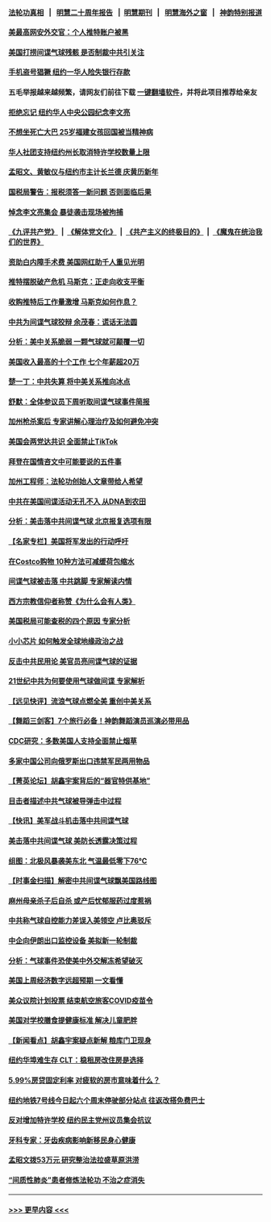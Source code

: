 #### [法轮功真相](https://github.com/gfw-breaker/truth/blob/master/README.md?t=0) &nbsp;&nbsp;|&nbsp;&nbsp; [明慧二十周年报告](https://github.com/gfw-breaker/mh-reports/blob/master/README.md?t=0) &nbsp;&nbsp;|&nbsp;&nbsp;[明慧期刊](https://github.com/gfw-breaker/mh-qikan) &nbsp;&nbsp;|&nbsp;&nbsp; [明慧海外之窗](https://github.com/gfw-breaker/mh-news/blob/master/README.md?t=0) &nbsp;&nbsp;|&nbsp;&nbsp; [神韵特别报道](https://github.com/gfw-breaker/mh-news/blob/master/shenyun.md?t=0)
#### [美最高网安外交官：个人推特账户被黑](../pages/nsc412/n13923755.md?t=02062143) 
#### [美国打捞间谍气球残骸 是否制裁中共引关注](../pages/nsc412/n13923512.md?t=02062143) 
#### [手机盗号猖獗 纽约一华人险失银行存款](../pages/nsc412/n13923643.md?t=02062143) 
#### 五毛举报越来越频繁，请网友们前往下载 [一键翻墙软件](https://github.com/gfw-breaker/ssr-accounts)，并将此项目推荐给亲友
#### [拒绝忘记 纽约华人中央公园纪念李文亮](../pages/nsc412/n13923648.md?t=02062143) 
#### [不想坐死亡大巴 25岁福建女孩回国被当精神病](../pages/nsc412/n13923645.md?t=02062143) 
#### [华人社团支持纽约州长取消特许学校数量上限](../pages/nsc412/n13923610.md?t=02062143) 
#### [孟昭文、黄敏仪与纽约市主计长兰德 庆黄历新年](../pages/nsc412/n13923687.md?t=02062143) 
#### [国税局警告：报税须答一新问题 否则面临后果](../pages/nsc412/n13923705.md?t=02062143) 
#### [悼念李文亮集会 暴徒袭击现场被拘捕](../pages/nsc412/n13923568.md?t=02062143) 
#### [《九评共产党》](https://github.com/begood0513/9ping.md/blob/master/README.md) &nbsp;|&nbsp; [《解体党文化》](../../../../jtdwh.md/blob/master/README.md)  &nbsp;|&nbsp; [《共产主义的终极目的》](../../../../gczydzjmd.md/blob/master/README.md) &nbsp;|&nbsp; [《魔鬼在统治我们的世界》](../../../../mgztzwmdsj.md/blob/master/README.md) 
#### [资助白内障手术费 美国网红助千人重见光明](../pages/nsc412/n13923534.md?t=02062143) 
#### [推特摆脱破产危机 马斯克：正走向收支平衡](../pages/nsc412/n13923455.md?t=02062143) 
#### [收购推特后工作量激增 马斯克如何作息？](../pages/nsc412/n13923424.md?t=02062143) 
#### [中共为间谍气球狡辩 余茂春：谎话无法圆](../pages/nsc412/n13923437.md?t=02062143) 
#### [分析：美中关系脆弱 一颗气球就可颠覆一切](../pages/nsc412/n13923439.md?t=02062143) 
#### [美国收入最高的十个工作 七个年薪超20万](../pages/nsc412/n13921953.md?t=02062143) 
#### [楚一丁：中共失算 将中美关系推向冰点](../pages/nsc412/n13923448.md?t=02062143) 
#### [舒默：全体参议员下周听取间谍气球事件简报](../pages/nsc412/n13923395.md?t=02062143) 
#### [加州枪杀案后 专家讲解心理治疗及如何避免冲突](../pages/nsc412/n13923438.md?t=02062143) 
#### [美国会两党达共识 全面禁止TikTok](../pages/nsc412/n13923370.md?t=02062143) 
#### [拜登在国情咨文中可能要说的五件事](../pages/nsc412/n13923305.md?t=02062143) 
#### [加州工程师：法轮功创始人文章带给人希望](../pages/nsc412/n13923386.md?t=02062143) 
#### [中共在美国间谍活动无孔不入 从DNA到农田](../pages/nsc412/n13923302.md?t=02062143) 
#### [分析：美击落中共间谍气球 北京报复选项有限](../pages/nsc412/n13923349.md?t=02062143) 
#### [【名家专栏】美国将军发出的行动呼吁](../pages/nsc412/n13922472.md?t=02062143) 
#### [在Costco购物 10种方法可减缓荷包缩水](../pages/nsc412/n13919239.md?t=02062143) 
#### [间谍气球被击落 中共跳脚 专家解读内情](../pages/nsc412/n13923181.md?t=02062143) 
#### [西方宗教信仰者称赞《为什么会有人类》](../pages/nsc412/n13922700.md?t=02062143) 
#### [美国税局可能查税的四个原因 专家分析](../pages/nsc412/n13922782.md?t=02062143) 
#### [小小芯片 如何触发全球地缘政治之战](../pages/nsc412/n13920548.md?t=02062143) 
#### [反击中共民用论 美官员亮间谍气球的证据](../pages/nsc412/n13922833.md?t=02062143) 
#### [21世纪中共为何要使用气球做间谍 专家解析](../pages/nsc412/n13922755.md?t=02062143) 
#### [【远见快评】流浪气球点燃全美 重创中美关系](../pages/nsc412/n13922513.md?t=02062143) 
#### [【舞蹈三剑客】7个旅行必备！神韵舞蹈演员巡演必带用品](../pages/nsc412/n13922661.md?t=02062143) 
#### [CDC研究：多数美国人支持全面禁止烟草](../pages/nsc412/n13922721.md?t=02062143) 
#### [多家中国公司向俄罗斯出口违禁军民两用物品](../pages/nsc412/n13922713.md?t=02062143) 
#### [【菁英论坛】胡鑫宇案背后的“器官特供基地”](../pages/nsc412/n13922698.md?t=02062143) 
#### [目击者描述中共气球被导弹击中过程](../pages/nsc412/n13922715.md?t=02062143) 
#### [【快讯】美军战斗机击落中共间谍气球](../pages/nsc412/n13922665.md?t=02062143) 
#### [美击落中共间谍气球 美防长透露决策过程](../pages/nsc412/n13922701.md?t=02062143) 
#### [组图：北极风暴袭美东北 气温最低零下76℃](../pages/nsc412/n13922633.md?t=02062143) 
#### [【时事金扫描】解密中共间谍气球飘美国路线图](../pages/nsc412/n13922575.md?t=02062143) 
#### [麻州母亲杀子后自杀 或产后忧郁服药过度惹祸](../pages/nsc412/n13922648.md?t=02062143) 
#### [中共称气球自控能力差误入美领空 卢比奥驳斥](../pages/nsc412/n13922650.md?t=02062143) 
#### [中企向伊朗出口监控设备 美拟新一轮制裁](../pages/nsc412/n13922626.md?t=02062143) 
#### [分析：气球事件恐使美中外交解冻希望破灭](../pages/nsc412/n13922587.md?t=02062143) 
#### [美国上周经济数字远超预期 一文看懂](../pages/nsc412/n13922549.md?t=02062143) 
#### [美众议院计划投票 结束航空旅客COVID疫苗令](../pages/nsc412/n13922486.md?t=02062143) 
#### [美国对学校膳食提健康标准 解决儿童肥胖](../pages/nsc412/n13922117.md?t=02062143) 
#### [【新闻看点】胡鑫宇案疑点新解 粮库门卫现身](../pages/nsc412/n13921921.md?t=02062143) 
#### [纽约华埠难生存 CLT：稳租房改住房是选择](../pages/nsc412/n13922164.md?t=02062143) 
#### [5.99%房贷固定利率 对疲软的房市意味着什么？](../pages/nsc412/n13922185.md?t=02062143) 
#### [纽约地铁7号线今日起六个周末停驶部分站点 往返改搭免费巴士](../pages/nsc412/n13922132.md?t=02062143) 
#### [反对增加特许学校 纽约民主党州议员集会抗议](../pages/nsc412/n13922150.md?t=02062143) 
#### [牙科专家：牙齿疾病影响新移民身心健康](../pages/nsc412/n13922176.md?t=02062143) 
#### [孟昭文拨53万元 研究整治法拉盛草原洪涝](../pages/nsc412/n13922162.md?t=02062143) 
#### [“间质性肺炎”患者修炼法轮功 不治之症消失](../pages/nsc412/n13922174.md?t=02062143) 

----
#### [ >>> 更早内容 <<< ](../indexes/nsc412-earlier.md)
